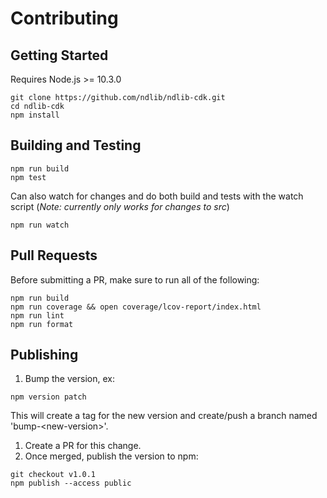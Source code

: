 # Contributing

## Getting Started

Requires Node.js >= 10.3.0

```shell
git clone https://github.com/ndlib/ndlib-cdk.git
cd ndlib-cdk
npm install
```

## Building and Testing

```shell
npm run build
npm test
```

Can also watch for changes and do both build and tests with the watch script (*Note: currently only works for changes to src*)

```shell
npm run watch
```

## Pull Requests

Before submitting a PR, make sure to run all of the following:

```shell
npm run build
npm run coverage && open coverage/lcov-report/index.html
npm run lint
npm run format
```

## Publishing

1. Bump the version, ex:

```shell
npm version patch
```

This will create a tag for the new version and create/push a branch named 'bump-\<new-version\>'.

1. Create a PR for this change.
1. Once merged, publish the version to npm:

```shell
git checkout v1.0.1
npm publish --access public
```
